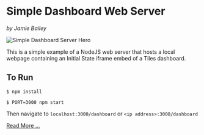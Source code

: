 # Simple Dashboard Web Server
_by Jamie Bailey_

![Simple Dashboard Server Hero](https://github.com/InitialState/simple-dashboard-server/wiki/img/simple_tv_dashboard_hero.jpg)

This is a simple example of a NodeJS web server that hosts a local webpage containing an Initial State iframe embed of a Tiles dashboard.

## To Run

`$ npm install`

`$ PORT=3000 npm start`

Then navigate to `localhost:3000/dashboard` or `<ip address>:3000/dashboard`

[Read More ...](https://github.com/initialstate/simple-dashboard-server/wiki)

